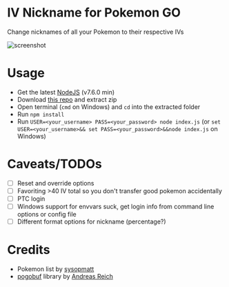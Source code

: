 # IV Nickname for Pokemon GO
Change nicknames of all your Pokemon to their respective IVs

![screenshot](/screenshot.png?raw=true)

# Usage
- Get the latest [NodeJS](https://nodejs.org) (v7.6.0 min)
- Download [this repo](https://github.com/frontsideair/iv-nickname/archive/master.zip) and extract zip
- Open terminal (`cmd` on Windows) and `cd` into the extracted folder
- Run `npm install`
- Run `USER=<your_username> PASS=<your_password> node index.js` (or `set USER=<your_username>&& set PASS=<your_password>&&node index.js` on Windows)

# Caveats/TODOs

- [ ] Reset and override options
- [ ] Favoriting >40 IV total so you don't transfer good pokemon accidentally
- [ ] PTC login
- [ ] Windows support for envvars suck, get login info from command line options or config file
- [ ] Different format options for nickname (percentage?)

# Credits

* Pokemon list by [sysopmatt](https://github.com/sysopmatt)
* [pogobuf](https://github.com/cyraxx/pogobuf) library by [Andreas Reich](https://github.com/cyraxx)
